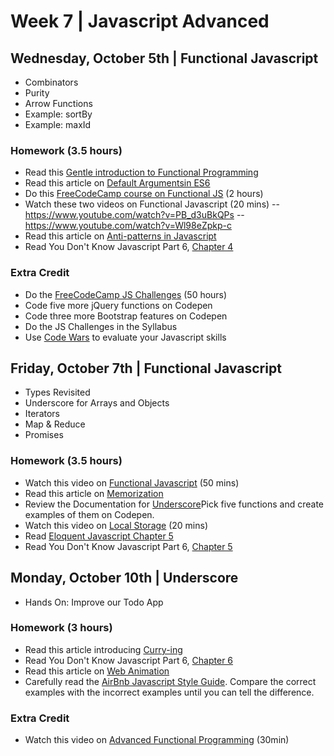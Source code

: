 
# Week 7 | Javascript Advanced

## Wednesday, October 5th | Functional Javascript

- Combinators
- Purity
- Arrow Functions
- Example: sortBy
- Example: maxId

### Homework (3.5 hours)

- Read this [Gentle introduction to Functional Programming](https://github.com/ChetHarrison/A-Gentle-Introduction-to-Functional-JavaScript)
- Read this article on [Default Argumentsin ES6](http://wesbos.com/javascript-default-function-arguments/)
- Do this [FreeCodeCamp course on Functional JS](https://www.freecodecamp.com/challenges/declare-javascript-objects-as-variables) (2 hours)
- Watch these two videos on Functional Javascript (20 mins)
-- https://www.youtube.com/watch?v=PB_d3uBkQPs
-- https://www.youtube.com/watch?v=Wl98eZpkp-c
- Read this article on [Anti-patterns in Javascript](http://stackoverflow.com/questions/377999/what-anti-patterns-exist-for-javascript)
- Read You Don't Know Javascript Part 6, [Chapter 4](https://github.com/getify/You-Dont-Know-JS/blob/master/es6%20%26%20beyond/ch4.md) 

### Extra Credit

- Do the [FreeCodeCamp JS Challenges](https://www.freecodecamp.com/challenges/sum-all-numbers-in-a-range) (50 hours)
- Code five more jQuery functions on Codepen
- Code three more Bootstrap features on Codepen
- Do the JS Challenges in the Syllabus
- Use [Code Wars](https://www.codewars.com/) to evaluate your Javascript skills


## Friday, October 7th | Functional Javascript

- Types Revisited
- Underscore for Arrays and Objects
- Iterators
- Map & Reduce
- Promises

### Homework (3.5 hours)

- Watch this video on [Functional Javascript](https://vimeo.com/49384334) (50 mins)
- Read this article on [Memorization](http://blog.gypsydave5.com/2015/03/21/lazy-eval-and-memo/)
- Review the Documentation for [Underscore](http://underscorejs.org/)Pick five functions and create examples of them on Codepen.
- Watch this video on [Local Storage](https://css-tricks.com/video-screencasts/96-localstorage-for-forms/) (20 mins)
- Read [Eloquent Javascript Chapter 5](http://eloquentjavascript.net/05_higher_order.html)
- Read You Don't Know Javascript Part 6, [Chapter 5](https://github.com/getify/You-Dont-Know-JS/blob/master/es6%20%26%20beyond/ch5.md) 


## Monday, October 10th | Underscore

- Hands On: Improve our Todo App


### Homework (3 hours)

- Read this article introducing [Curry-ing](https://blog.simpleblend.net/functional-javascript-concepts-currying/)
- Read You Don't Know Javascript Part 6, [Chapter 6](https://github.com/getify/You-Dont-Know-JS/blob/master/es6%20%26%20beyond/ch6.md) 
- Read this article on [Web Animation](http://webdesign.tutsplus.com/tutorials/adding-appeal-to-your-animations-on-the-web--cms-23649)
- Carefully read the [AirBnb Javascript Style Guide](https://github.com/airbnb/javascript/tree/es5-deprecated/es5). Compare the correct examples with the incorrect examples until you can tell the difference.


### Extra Credit

- Watch this video on [Advanced Functional Programming](https://www.youtube.com/watch?v=JZSoPZUoR58) (30min)
